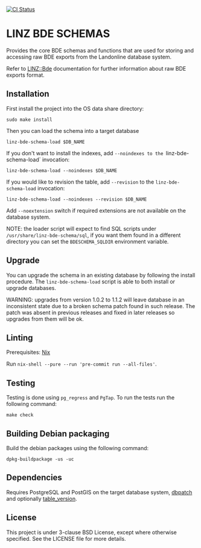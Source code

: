 [![CI Status](https://github.com/linz/linz-bde-schema/workflows/test/badge.svg?branch=master)](https://github.com/linz/linz-bde-schema/actions)

# LINZ BDE SCHEMAS

Provides the core BDE schemas and functions that are used for storing and accessing raw BDE exports
from the Landonline database system.

Refer to [LINZ::Bde](https://github.com/linz/linz_bde_perl) documentation for further information
about raw BDE exports format.

## Installation

First install the project into the OS data share directory:

```shell
sudo make install
```

Then you can load the schema into a target database

```shell
linz-bde-schema-load $DB_NAME
```

If you don't want to install the indexes, add `--noindexes to the `linz-bde-schema-load` invocation:

```shell
linz-bde-schema-load --noindexes $DB_NAME
```

If you would like to revision the table, add `--revision` to the `linz-bde-schema-load` invocation:

```shell
linz-bde-schema-load --noindexes --revision $DB_NAME
```

Add `--noextension` switch if required extensions are not available on the database system.

NOTE: the loader script will expect to find SQL scripts under `/usr/share/linz-bde-schema/sql`, if
you want them found in a different directory you can set the `BDESCHEMA_SQLDIR` environment
variable.

## Upgrade

You can upgrade the schema in an existing database by following the install procedure. The
`linz-bde-schema-load` script is able to both install or upgrade databases.

WARNING: upgrades from version 1.0.2 to 1.1.2 will leave database in an inconsistent state due to a
broken schema patch found in such release. The patch was absent in previous releases and fixed in
later releases so upgrades from them will be ok.

## Linting

Prerequisites: [Nix](https://nixos.org/download.html)

Run `nix-shell --pure --run 'pre-commit run --all-files'`.

## Testing

Testing is done using `pg_regress` and `PgTap`. To run the tests run the following command:

```shell
make check
```

## Building Debian packaging

Build the debian packages using the following command:

```shell
dpkg-buildpackage -us -uc
```

## Dependencies

Requires PostgreSQL and PostGIS on the target database system,
[dbpatch](https://github.com/linz/postgresql-dbpatch) and optionally
[table_version](https://github.com/linz/postgresql-tableversion).

## License

This project is under 3-clause BSD License, except where otherwise specified. See the LICENSE file
for more details.
